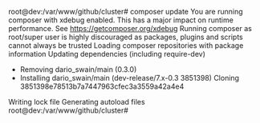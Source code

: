 root@dev:/var/www/github/cluster# composer update
You are running composer with xdebug enabled. This has a major impact on runtime performance. See https://getcomposer.org/xdebug
Running composer as root/super user is highly discouraged as packages, plugins and scripts cannot always be trusted
Loading composer repositories with package information
Updating dependencies (including require-dev)
  - Removing dario_swain/main (0.3.0)
  - Installing dario_swain/main (dev-release/7.x-0.3 3851398)
    Cloning 3851398e78513b7a7447963cfec3a3559a42a4e4

Writing lock file
Generating autoload files
root@dev:/var/www/github/cluster#
